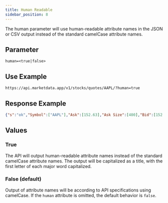 ```yaml
---
title: Human Readable
sidebar_position: 8
---
```


The human parameter will use human-readable attribute names in the JSON or CSV output instead of the standard camelCase attribute names.

## Parameter

    human=<true|false>

## Use Example

    https://api.marketdata.app/v1/stocks/quotes/AAPL/?human=true

## Response Example

```json
{"s":"ok","Symbol":["AAPL"],"Ask":[152.63],"Ask Size":[400],"Bid":[152.61],"Bid Size":[600],"Mid":[152.62],"Last":[152.63],"Volume":[35021819],"Date":[1668531422]}```
```

## Values

### True

The API will output human-readable attribute names instead of the standard camelCase attribute names. The output will be capitalized as a title, with the first letter of each major word capitalized.

### False (default)

Output of attribute names will be according to API specifications using camelCase. If the `human` attribute is omitted, the default behavior is `false`.
